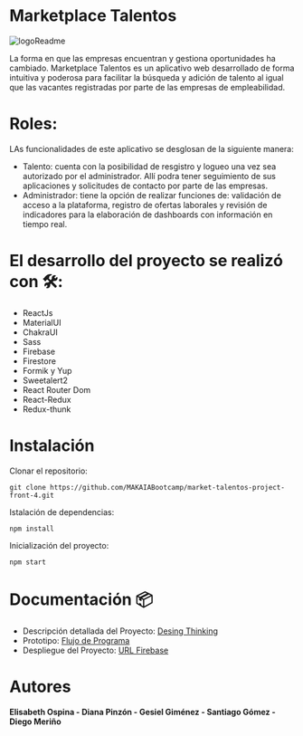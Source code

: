 # Marketplace Talentos

![logoReadme](https://github.com/MAKAIABootcamp/market-talentos-project-front-4/assets/125513536/270cf377-8e95-4ac6-9c3e-c50543103dd3)

La forma en que las empresas encuentran y gestiona oportunidades ha cambiado. Marketplace Talentos es un aplicativo web desarrollado de forma intuitiva y poderosa para facilitar la búsqueda y adición de talento al igual que las vacantes registradas por parte de las empresas de empleabilidad.

# Roles:

LAs funcionalidades de este aplicativo se desglosan de la siguiente manera:

* Talento: cuenta con la posibilidad de resgistro y logueo una vez sea autorizado por el administrador. Allí podra tener seguimiento de sus aplicaciones y solicitudes de contacto por parte de las empresas.
* Administrador: tiene la opción de realizar funciones de: validación de acceso a la plataforma, registro de ofertas laborales y revisión de indicadores para la elaboración de dashboards con información en tiempo real.

# El desarrollo del proyecto se realizó con 🛠️:

* ReactJs
* MaterialUI
* ChakraUI
* Sass
* Firebase
* Firestore
* Formik y Yup
* Sweetalert2
* React Router Dom
* React-Redux
* Redux-thunk

# Instalación

Clonar el repositorio:

`git clone https://github.com/MAKAIABootcamp/market-talentos-project-front-4.git `

Istalación de dependencias:

`npm install`

Inicialización del proyecto:

`npm start`

# Documentación 📦

* Descripción detallada del Proyecto: [Desing Thinking](https://docs.google.com/spreadsheets/d/1PFfNX9AJm0xqMqTH-c6fIpLoAhiO6BSR/edit?usp=sharing&ouid=106278937092452232701&rtpof=true&sd=true)
* Prototipo: [Flujo de Programa ](https://drive.google.com/file/d/1G9ygEFUssqlvY0-abHYqOnzKIJM_tj-S/view?usp=sharing)
* Despliegue del Proyecto: [URL Firebase](https://marketplace-talents.web.app/.)


# Autores

**Elisabeth Ospina - Diana Pinzón - Gesiel Giménez - Santiago Gómez - Diego Meriño**
